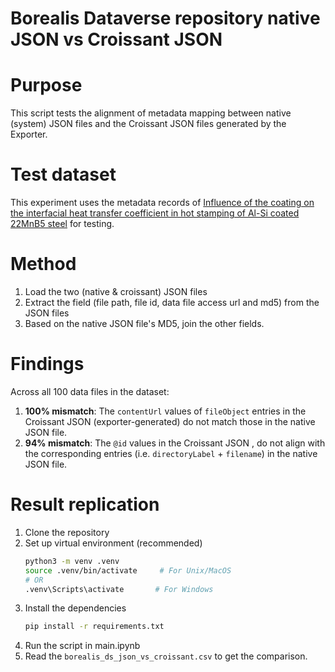 # Borealis Dataverse repository native JSON vs Croissant JSON

# Purpose
This script tests the alignment of metadata mapping between native (system) JSON files and the Croissant JSON files generated by the Exporter.

# Test dataset
This experiment uses the metadata records of [Influence of the coating on the interfacial heat transfer coefficient in hot stamping of Al-Si coated 22MnB5 steel](https://borealisdata.ca/dataset.xhtml?persistentId=doi:10.5683/SP3/3N6JVZ&version=1.0) for testing.

# Method
1. Load the two (native & croissant) JSON files
2. Extract the field (file path, file id, data file access url and md5) from the JSON files
3. Based on the native JSON file's MD5, join the other fields.

# Findings
Across all 100 data files in the dataset:

1. **100% mismatch**: The `contentUrl` values of `fileObject` entries in the Croissant JSON (exporter-generated) do not match those in the native JSON file.  
2. **94% mismatch**: The `@id` values in the Croissant JSON , do not align with the corresponding entries (i.e. `directoryLabel` + `filename`) in the native JSON file.

# Result replication
1. Clone the repository
2. Set up virtual environment (recommended)
   ```sh
   python3 -m venv .venv
   source .venv/bin/activate     # For Unix/MacOS
   # OR
   .venv\Scripts\activate       # For Windows
    ```
3. Install the dependencies
   ```sh
   pip install -r requirements.txt
   ```
4. Run the script in main.ipynb
5. Read the `borealis_ds_json_vs_croissant.csv` to get the comparison.
